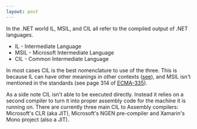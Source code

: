 ```yaml
---
layout: post
---
```

In the .NET world IL, MSIL, and CIL all refer to the compiled output of .NET languages. 

* IL - Intermediate Language
* MSIL - Microsoft Intermediate Language
* CIL - Common Intermediate Language

In most cases CIL is the best nomenclature to use of the three. This is because IL can have other meanings in other contexts ([see][1]), and MSIL isn't mentioned in the standards (see page 314 of [ECMA-335][2]).

As a side note CIL isn't able to be executed directly. Instead it relies on a second compiler to turn it into proper assembly code for the machine it is running on. There are currently three main CIL to Assembly compilers: Microsoft's CLR (aka JIT), Microsoft's NGEN pre-compiler and Xamarin's Mono project (also a JIT).

[1]: http://en.wikipedia.org/wiki/Intermediate_language
[2]: http://www.ecma-international.org/publications/files/ECMA-ST/ECMA-335.pdf
